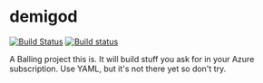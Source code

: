 # demigod

[![Build Status](https://travis-ci.org/tripdubroot/demigod.svg?branch=master)](https://travis-ci.org/tripdubroot/demigod)
[![Build status](https://ci.appveyor.com/api/projects/status/1a5n5cs3dok74rup?svg=true)](https://ci.appveyor.com/project/tripdubroot/demigod)

A Balling project this is. It will build stuff you ask for in your Azure subscription. Use YAML, but it's not there yet so don't try.
